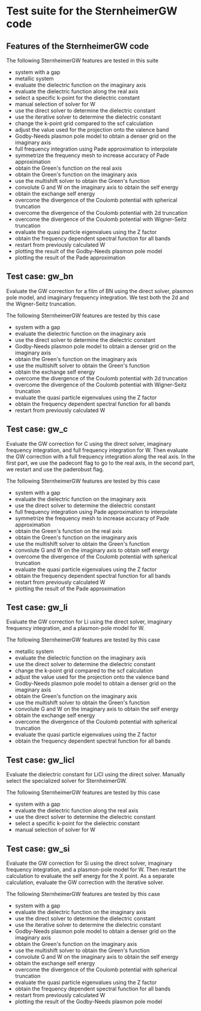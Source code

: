 <!--
 
  This file is part of the SternheimerGW code.
  
  Copyright (C) 2010 - 2017 
  Henry Lambert, Martin Schlipf, and Feliciano Giustino
 
  SternheimerGW is free software: you can redistribute it and/or modify
  it under the terms of the GNU General Public License as published by
  the Free Software Foundation, either version 3 of the License, or
  (at your option) any later version.
 
  SternheimerGW is distributed in the hope that it will be useful,
  but WITHOUT ANY WARRANTY; without even the implied warranty of
  MERCHANTABILITY or FITNESS FOR A PARTICULAR PURPOSE. See the
  GNU General Public License for more details.
 
  You should have received a copy of the GNU General Public License
  along with SternheimerGW. If not, see
  http://www.gnu.org/licenses/gpl.html .
 
-->

Test suite for the SternheimerGW code
===========================

Features of the SternheimerGW code
------------------------

The following SternheimerGW features are tested in this suite

* system with a gap
* metallic system
* evaluate the dielectric function on the imaginary axis
* evaluate the dielectric function along the real axis
* select a specific k-point for the dielectric constant
* manual selection of solver for W
* use the direct solver to determine the dielectric constant
* use the iterative solver to determine the dielectric constant
* change the k-point grid compared to the scf calculation
* adjust the value used for the projection onto the valence band
* Godby-Needs plasmon pole model to obtain a denser grid on the imaginary axis
* full frequency integration using Pade approximation to interpolate
* symmetrize the frequency mesh to increase accuracy of Pade approximation
* obtain the Green's function on the real axis
* obtain the Green's function on the imaginary axis
* use the multishift solver to obtain the Green's function
* convolute G and W on the imaginary axis to obtain the self energy
* obtain the exchange self energy
* overcome the divergence of the Coulomb potential with spherical truncation
* overcome the divergence of the Coulomb potential with 2d truncation
* overcome the divergence of the Coulomb potential with Wigner-Seitz truncation
* evaluate the quasi particle eigenvalues using the Z factor
* obtain the frequency dependent spectral function for all bands
* restart from previously calculated W
* plotting the result of the Godby-Needs plasmon pole model
* plotting the result of the Pade approximation

Test case: gw\_bn
------------------

Evaluate the GW correction for a film of BN using the direct solver, plasmon
pole model, and imaginary frequency integration. We test both the 2d and the
Wigner-Seitz truncation.

The following SternheimerGW features are tested by this case

* system with a gap
* evaluate the dielectric function on the imaginary axis
* use the direct solver to determine the dielectric constant
* Godby-Needs plasmon pole model to obtain a denser grid on the imaginary axis
* obtain the Green's function on the imaginary axis
* use the multishift solver to obtain the Green's function
* obtain the exchange self energy
* overcome the divergence of the Coulomb potential with 2d truncation
* overcome the divergence of the Coulomb potential with Wigner-Seitz truncation
* evaluate the quasi particle eigenvalues using the Z factor
* obtain the frequency dependent spectral function for all bands
* restart from previously calculated W

Test case: gw\_c
-----------------

Evaluate the GW correction for C using the direct solver, imaginary frequency
integration, and full frequency integration for W.
Then evaluate the GW correction with a full frequency integration along the
real axis. In the first part, we use the padecont flag to go to the real axis,
in the second part, we restart and use the paderobust flag.

The following SternheimerGW features are tested by this case

* system with a gap
* evaluate the dielectric function on the imaginary axis
* use the direct solver to determine the dielectric constant
* full frequency integration using Pade approximation to interpolate
* symmetrize the frequency mesh to increase accuracy of Pade approximation
* obtain the Green's function on the real axis
* obtain the Green's function on the imaginary axis
* use the multishift solver to obtain the Green's function
* convolute G and W on the imaginary axis to obtain self energy
* overcome the divergence of the Coulomb potential with spherical truncation
* evaluate the quasi particle eigenvalues using the Z factor
* obtain the frequency dependent spectral function for all bands
* restart from previously calculated W
* plotting the result of the Pade approximation

Test case: gw\_li
------------------

Evaluate the GW correction for Li using the direct solver, imaginary frequency
integration, and a plasmon-pole model for W.

The following SternheimerGW features are tested by this case

* metallic system
* evaluate the dielectric function on the imaginary axis
* use the direct solver to determine the dielectric constant
* change the k-point grid compared to the scf calculation
* adjust the value used for the projection onto the valence band
* Godby-Needs plasmon pole model to obtain a denser grid on the imaginary axis
* obtain the Green's function on the imaginary axis
* use the multishift solver to obtain the Green's function
* convolute G and W on the imaginary axis to obtain the self energy
* obtain the exchange self energy
* overcome the divergence of the Coulomb potential with spherical truncation
* evaluate the quasi particle eigenvalues using the Z factor
* obtain the frequency dependent spectral function for all bands

Test case: gw\_licl
--------------------

Evaluate the dielectric constant for LiCl using the direct solver. Manually
select the specialized solver for SternheimerGW.

The following SternheimerGW features are tested by this case

* system with a gap
* evaluate the dielectric function along the real axis
* use the direct solver to determine the dielectric constant
* select a specific k-point for the dielectric constant
* manual selection of solver for W

Test case: gw\_si
------------------

Evaluate the GW correction for Si using the direct solver, imaginary frequency
integration, and a plasmon-pole model for W. Then restart the calculation to
evaluate the self energy for the X point.
As a separate calculation, evaluate the GW correction with the iterative solver.

The following SternheimerGW features are tested by this case

* system with a gap
* evaluate the dielectric function on the imaginary axis
* use the direct solver to determine the dielectric constant
* use the iterative solver to determine the dielectric constant
* Godby-Needs plasmon pole model to obtain a denser grid on the imaginary axis
* obtain the Green's function on the imaginary axis
* use the multishift solver to obtain the Green's function
* convolute G and W on the imaginary axis to obtain the self energy
* obtain the exchange self energy
* overcome the divergence of the Coulomb potential with spherical truncation
* evaluate the quasi particle eigenvalues using the Z factor
* obtain the frequency dependent spectral function for all bands
* restart from previously calculated W
* plotting the result of the Godby-Needs plasmon pole model

